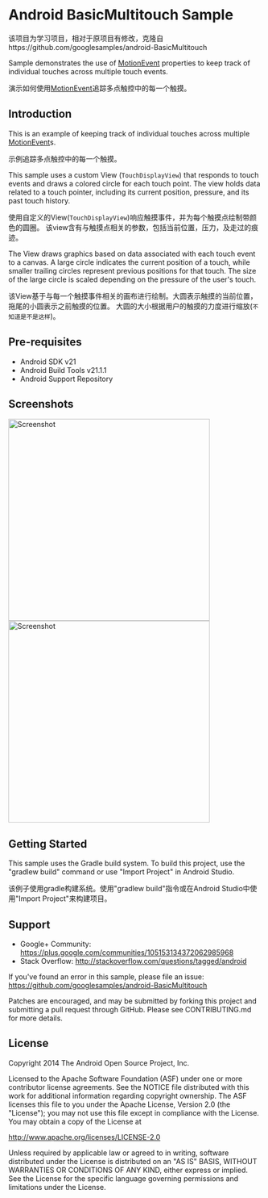 Android BasicMultitouch Sample
===================================

该项目为学习项目，相对于原项目有修改，克隆自https://github.com/googlesamples/android-BasicMultitouch

Sample demonstrates the use of [MotionEvent][1] properties to keep track of
individual touches across multiple touch events.

演示如何使用[MotionEvent][1]追踪多点触控中的每一个触摸。

[1]: http://developer.android.com/reference/android/view/MotionEvent.html

Introduction
------------

This is an example of keeping track of individual touches across multiple
[MotionEvent][1]s.

示例追踪多点触控中的每一个触摸。

This sample uses a custom View (`TouchDisplayView`) that responds to
touch events and draws a colored circle for each touch point. The view holds
data related to a touch pointer, including its current position, pressure,
and its past touch history.

使用自定义的View(`TouchDisplayView`)响应触摸事件，并为每个触摸点绘制带颜色的圆圈。
该view含有与触摸点相关的参数，包括当前位置，压力，及走过的痕迹。

The View draws graphics based on data associated with each touch event to a
canvas. A large circle indicates the current position of a touch, while smaller
trailing circles represent previous positions for that touch.
The size of the large circle is scaled depending on the pressure of the user's
touch.

该View基于与每一个触摸事件相关的画布进行绘制。大圆表示触摸的当前位置，拖尾的小圆表示之前触摸的位置。
大圆的大小根据用户的触摸的力度进行缩放(`不知道是不是这样`)。

[1]: http://developer.android.com/reference/android/view/MotionEvent.html

Pre-requisites
--------------

- Android SDK v21
- Android Build Tools v21.1.1
- Android Support Repository

Screenshots
-------------

<img src="https://github.com/zjq125/android-BasicMultitouch/blob/master/screenshots/intro.png" height="400" alt="Screenshot"/> 
<img src="https://github.com/zjq125/android-BasicMultitouch/blob/master/screenshots/touches.png" height="400" alt="Screenshot"/>

Getting Started
---------------

This sample uses the Gradle build system. To build this project, use the
"gradlew build" command or use "Import Project" in Android Studio.

该例子使用gradle构建系统。使用"gradlew build"指令或在Android Studio中使用"Import Project"来构建项目。

Support
-------

- Google+ Community: https://plus.google.com/communities/105153134372062985968
- Stack Overflow: http://stackoverflow.com/questions/tagged/android

If you've found an error in this sample, please file an issue:
https://github.com/googlesamples/android-BasicMultitouch

Patches are encouraged, and may be submitted by forking this project and
submitting a pull request through GitHub. Please see CONTRIBUTING.md for more details.

License
-------

Copyright 2014 The Android Open Source Project, Inc.

Licensed to the Apache Software Foundation (ASF) under one or more contributor
license agreements.  See the NOTICE file distributed with this work for
additional information regarding copyright ownership.  The ASF licenses this
file to you under the Apache License, Version 2.0 (the "License"); you may not
use this file except in compliance with the License.  You may obtain a copy of
the License at

http://www.apache.org/licenses/LICENSE-2.0

Unless required by applicable law or agreed to in writing, software
distributed under the License is distributed on an "AS IS" BASIS, WITHOUT
WARRANTIES OR CONDITIONS OF ANY KIND, either express or implied.  See the
License for the specific language governing permissions and limitations under
the License.
